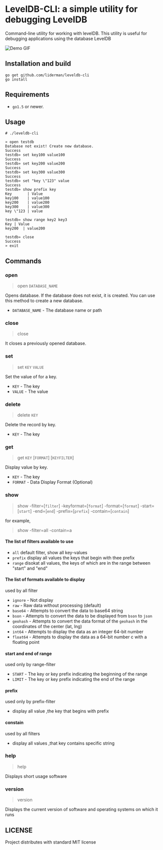 LevelDB-CLI: a simple utility for debugging LevelDB
===========
Command-line utility for working with levelDB.
This utility is useful for debugging applications using the database LevelDB


![Demo GIF](https://raw.githubusercontent.com/liderman/leveldb-cli/master/docs/live-demo.gif)

Installation and build
----------------------

```
go get github.com/liderman/leveldb-cli
go install
```

Requirements
------------
 * `go1.5` or newer.

Usage
-----

```
# ./leveldb-cli
```

```
» open testdb
Database not exist! Create new database.
Success
testdb» set key100 value100
Success
testdb» set key200 value200
Success
testdb» set key300 value300
Success
testdb» set "key \"123" value
Success
testdb» show prefix key
Key	      | Value
key100	  | value100
key200	  | value200
key300	  | value300
key \"123 | value

testdb» show range key2 key3
Key	| Value
key200	| value200

testdb» close
Success
» exit
```

Commands
--------

### open
> open `DATABASE_NAME`

Opens database.
If the database does not exist, it is created.
You can use this method to create a new database.
 * `DATABASE_NAME` - The database name or path

### close
> close

It closes a previously opened database.

### set
> set `KEY` `VALUE`

Set the value of for a key.
 * `KEY` - The key
 * `VALUE` - The value

### delete
> delete `KEY`

Delete the record by key.
 * `KEY` - The key

### get
> get `KEY` [`FORMAT`] [`KEYFILTER`]

Display value by key.
 * `KEY` - The key
 * `FORMAT` - Data Display Format (Optional)

### show
> show -filter=[`filter`] -keyformat=[`format`] -format=[`format`] -start=[`start`] -end=[`end`] -prefix=[`prefix`] -contain=[`contain`]

for example,
> show -filter=all -contain=a


#### The list of filters available to use
 * `all` default filter, show all key-values
 * `prefix` display all values the keys that begin with thee prefix
 * `range` disokat all values, the keys of which are in the range between "start" and "end"


#### The list of formats available to display
 used by all filter
 * `ignore` - Not display
 * `raw` - Raw data without processing (default)
 * `base64` - Attempts to convert the data to base64 string
 * `bson` - Attempts to convert the data to be displayed from `bson` to `json`
 * `geohash` - Attempts to convert the data format of the `geohash` in the coordinates of the center (lat, lng)
 * `int64` - Attempts to display the data as an integer 64-bit number
 * `float64` - Attempts to display the data as a 64-bit number c with a floating point

#### start and end of range
 used only by range-filter
 * `START` - The key or key prefix indicating the beginning of the range
 * `LIMIT` - The key or key prefix indicating the end of the range

#### prefix
 used only by prefix-filter
 * display all value ,the key that begins with prefix

#### constain
 used by all filters
  * display all values ,that key contains specific string

### help
> help

Displays short usage software

### version
> version

Displays the current version of software and operating systems on which it runs

LICENSE
-------
Project distributes with standard MIT license
